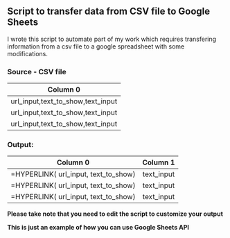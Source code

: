 ## Script to transfer data from CSV file to Google Sheets

I wrote this script to automate part of my work which requires transfering information from a csv file to a google spreadsheet with some modifications.

### Source - CSV file

|              Column 0             |
|-----------------------------------|
| url_input,text_to_show,text_input |
| url_input,text_to_show,text_input |
| url_input,text_to_show,text_input |

### Output:

|               Column 0               |   Column 1  |
|--------------------------------------|:-----------:|
| =HYPERLINK( url_input, text_to_show) |  text_input |
| =HYPERLINK( url_input, text_to_show) |  text_input |
| =HYPERLINK( url_input, text_to_show) |  text_input |

**Please take note that you need to edit the script to customize your output**

**This is just an example of how you can use Google Sheets API**
